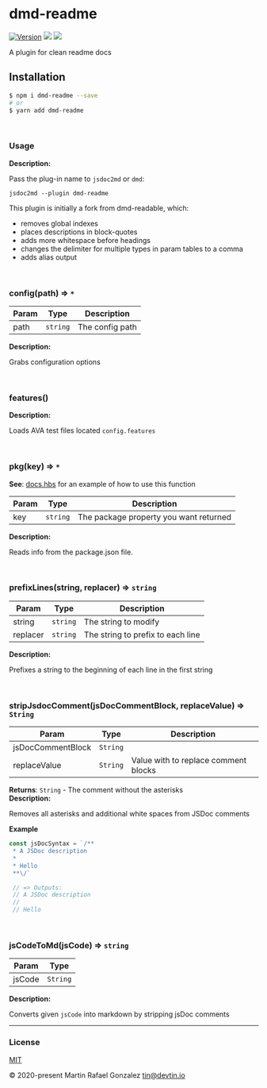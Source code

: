 <div><h1>dmd-readme</h1></div>

<p>
    <a href="https://www.npmjs.com/package/dmd-readme" target="_blank"><img src="https://img.shields.io/npm/v/dmd-readme.svg" alt="Version"></a>
<a href="https://github.com/devtin/dmd-readme/actions?query=workflow%3Atest"><img src="https://github.com/devtin/dmd-readme/workflows/test/badge.svg"></a>
<a href="http://opensource.org/licenses" target="_blank"><img src="http://img.shields.io/badge/License-MIT-brightgreen.svg"></a>
</p>

<p>
    A plugin for clean readme docs
</p>

## Installation

```sh
$ npm i dmd-readme --save
# or
$ yarn add dmd-readme
```



<br><a name="Usage"></a>

### Usage
**Description:**

Pass the plug-in name to `jsdoc2md` or `dmd`:```jsdoc2md --plugin dmd-readme```This plugin is initially a fork from dmd-readable, which:- removes global indexes- places descriptions in block-quotes- adds more whitespace before headings- changes the delimiter for multiple types in param tables to a comma- adds alias output


<br><a name="config"></a>

### config(path) ⇒ <code>\*</code>

| Param | Type | Description |
| --- | --- | --- |
| path | <code>string</code> | The config path |

**Description:**

Grabs configuration options


<br><a name="features"></a>

### features()
**Description:**

Loads AVA test files located `config.features`


<br><a name="pkg"></a>

### pkg(key) ⇒ <code>\*</code>
**See**: [docs.hbs](docs.hbs) for an example of how to use this function  

| Param | Type | Description |
| --- | --- | --- |
| key | <code>string</code> | The package property you want returned |

**Description:**

Reads info from the package.json file.


<br><a name="prefixLines"></a>

### prefixLines(string, replacer) ⇒ <code>string</code>

| Param | Type | Description |
| --- | --- | --- |
| string | <code>string</code> | The string to modify |
| replacer | <code>string</code> | The string to prefix to each line |

**Description:**

Prefixes a string to the beginning of each line in the first string


<br><a name="stripJsdocComment"></a>

### stripJsdocComment(jsDocCommentBlock, replaceValue) ⇒ <code>String</code>

| Param | Type | Description |
| --- | --- | --- |
| jsDocCommentBlock | <code>String</code> |  |
| replaceValue | <code>String</code> | Value with to replace comment blocks |

**Returns**: <code>String</code> - The comment without the asterisks  
**Description:**

Removes all asterisks and additional white spaces from JSDoc comments

**Example**  
```js
const jsDocSyntax = `/**
 * A JSDoc description
 *
 * Hello
 **\/`

 // => Outputs:
 // A JSDoc description
 //
 // Hello
```

<br><a name="jsCodeToMd"></a>

### jsCodeToMd(jsCode) ⇒ <code>string</code>

| Param | Type |
| --- | --- |
| jsCode | <code>String</code> | 

**Description:**

Converts given `jsCode` into markdown by stripping jsDoc comments


* * *

### License

[MIT](https://opensource.org/licenses/MIT)

&copy; 2020-present Martin Rafael Gonzalez <a href="mailto:tin@devtin.io">tin@devtin.io</a>

